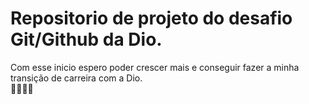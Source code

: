 # Repositorio de projeto do desafio Git/Github da Dio.
Com esse inicio espero poder crescer mais e conseguir fazer a minha transição de carreira com a Dio.
</br>
:space_invader::space_invader::space_invader::space_invader:
